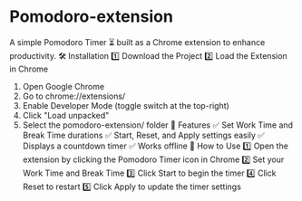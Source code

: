 # Pomodoro-extension
A simple Pomodoro Timer ⏳ built as a Chrome extension to enhance productivity.
🛠 Installation
1️⃣ Download the Project
2️⃣ Load the Extension in Chrome
 1. Open Google Chrome
 2. Go to chrome://extensions/
 3. Enable Developer Mode (toggle switch at the top-right)
 4. Click "Load unpacked"
 5. Select the pomodoro-extension/ folder
📖 Features
✅ Set Work Time and Break Time durations
✅ Start, Reset, and Apply settings easily
✅ Displays a countdown timer
✅ Works offline
🚀 How to Use
1️⃣ Open the extension by clicking the Pomodoro Timer icon in Chrome
2️⃣ Set your Work Time and Break Time
3️⃣ Click Start to begin the timer
4️⃣ Click Reset to restart
5️⃣ Click Apply to update the timer settings
